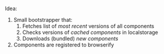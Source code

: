 Idea:
1. Small bootstrapper that:
	1. Fetches list of *most recent* versions of all components
	2. Checks versions of *cached components* in localstorage
	3. Downloads (bundled) *new components*
2. Components are registered to browserify
